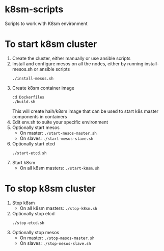 # k8sm-scripts
Scripts to work with K8sm environment

To start k8sm cluster
=====================

1. Create the cluster, either manually or use ansible scripts
2. Install and configure mesos on all the nodes, either by running install-mesos.sh or ansible scripts
	```
	./install-mesos.sh
	```
3. Create k8sm container image
	```
	cd Dockerfiles
	./build.sh
	```
	This will create haih/k8sm image that can be used to start k8s master components in containers
4. Edit env.sh to suite your specific environment
5. Optionally start mesos
	- On master: `./start-mesos-master.sh`
	- On slaves: `./start-mesos-slave.sh`
6. Optionally start etcd
	```
	./start-etcd.sh
	```
7. Start k8sm
	- On all k8sm masters: `./start-k8sm.sh`

To stop k8sm cluster
====================

1. Stop k8sm
	- On all k8sm masters: `./stop-k8sm.sh`
2. Optionally stop etcd
	```
	./stop-etcd.sh
	```
3. Optionally stop mesos
	- On master: `./stop-mesos-master.sh`
	- On slaves: `./stop-mesos-slave.sh`
